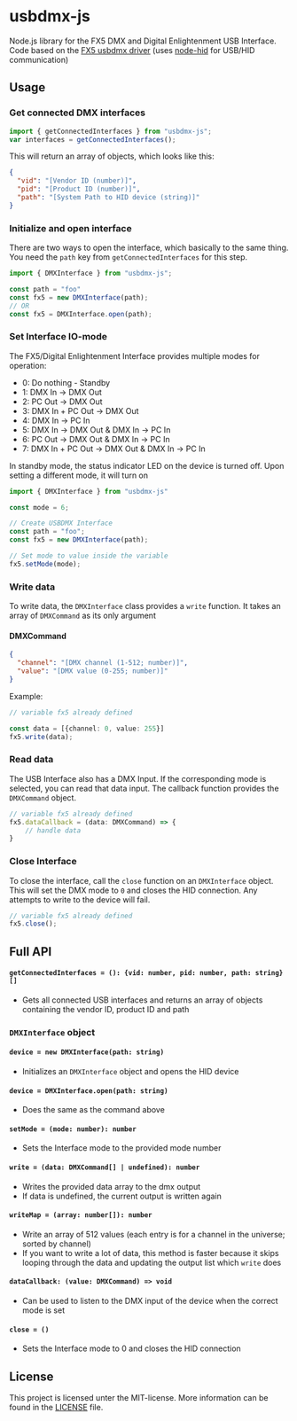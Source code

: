 # usbdmx-js

Node.js library for the FX5 DMX and Digital Enlightenment USB Interface.<br/>
Code based on the [FX5 usbdmx driver](https://github.com/fx5/usbdmx) (uses [node-hid](https://github.com/node-hid/node-hid) for USB/HID communication)

## Usage

### Get connected DMX interfaces

```ts
import { getConnectedInterfaces } from "usbdmx-js";
var interfaces = getConnectedInterfaces();
```

This will return an array of objects, which looks like this:

```json
{
  "vid": "[Vendor ID (number)]",
  "pid": "[Product ID (number)]",
  "path": "[System Path to HID device (string)]"
}
```

### Initialize and open interface

There are two ways to open the interface, which basically to the same thing. You need the `path` key from `getConnectedInterfaces` for this step.

```ts
import { DMXInterface } from "usbdmx-js";

const path = "foo"
const fx5 = new DMXInterface(path);
// OR
const fx5 = DMXInterface.open(path);
```

### Set Interface IO-mode
The FX5/Digital Enlightenment Interface provides multiple modes for operation:


- 0: Do nothing - Standby
- 1: DMX In -> DMX Out
- 2: PC Out -> DMX Out
- 3: DMX In + PC Out -> DMX Out
- 4: DMX In -> PC In
- 5: DMX In -> DMX Out & DMX In -> PC In
- 6: PC Out -> DMX Out & DMX In -> PC In
- 7: DMX In + PC Out -> DMX Out & DMX In -> PC In

In standby mode, the status indicator LED on the device is turned off. Upon setting a different mode, it will turn on

```ts
import { DMXInterface } from "usbdmx-js"

const mode = 6;

// Create USBDMX Interface
const path = "foo";
const fx5 = new DMXInterface(path);

// Set mode to value inside the variable
fx5.setMode(mode);
```

### Write data

To write data, the `DMXInterface` class provides a `write` function. It takes an array of `DMXCommand` as its only argument

#### DMXCommand

```json
{
  "channel": "[DMX channel (1-512; number)]",
  "value": "[DMX value (0-255; number)]"
}
```

Example:

```ts
// variable fx5 already defined

const data = [{channel: 0, value: 255}]
fx5.write(data);
```

### Read data

The USB Interface also has a DMX Input. If the corresponding mode is selected, you can read that data input. The callback function provides the `DMXCommand` object.

```ts
// variable fx5 already defined
fx5.dataCallback = (data: DMXCommand) => {
    // handle data
}
```

### Close Interface

To close the interface, call the `close` function on an `DMXInterface` object.
This will set the DMX mode to `0` and closes the HID connection. Any attempts to write to the device will fail.

```ts
// variable fx5 already defined
fx5.close();
```

## Full API

#### `getConnectedInterfaces = (): {vid: number, pid: number, path: string}[]`

- Gets all connected USB interfaces and returns an array of objects containing the vendor ID, product ID and path

### `DMXInterface` object

#### `device = new DMXInterface(path: string)`

- Initializes an `DMXInterface` object and opens the HID device

#### `device = DMXInterface.open(path: string)`

- Does the same as the command above

#### `setMode = (mode: number): number`

- Sets the Interface mode to the provided mode number

#### `write = (data: DMXCommand[] | undefined): number`

- Writes the provided data array to the dmx output
- If data is undefined, the current output is written again

#### `writeMap = (array: number[]): number`

- Write an array of 512 values (each entry is for a channel in the universe; sorted by channel)
- If you want to write a lot of data, this method is faster because it skips looping through the data and updating the output list which `write` does

#### `dataCallback: (value: DMXCommand) => void`

- Can be used to listen to the DMX input of the device when the correct mode is set

#### `close = ()`

- Sets the Interface mode to 0 and closes the HID connection

## License

This project is licensed unter the MIT-license. More information can be found in the [LICENSE](LICENSE) file.